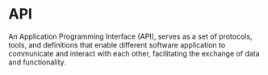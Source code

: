 # API

An Application Programming Interface (API), serves as a set of protocols, tools, and definitions that enable different software application to communicate and interact with each other, facilitating the exchange of data and functionality.
